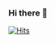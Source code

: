 ### Hi there 👋

[![Hits](https://u8views.com/api/v1/github/profiles/49947131/views/day-week-month-total-count.svg)](https://u8views.com/github/tecnosam)
